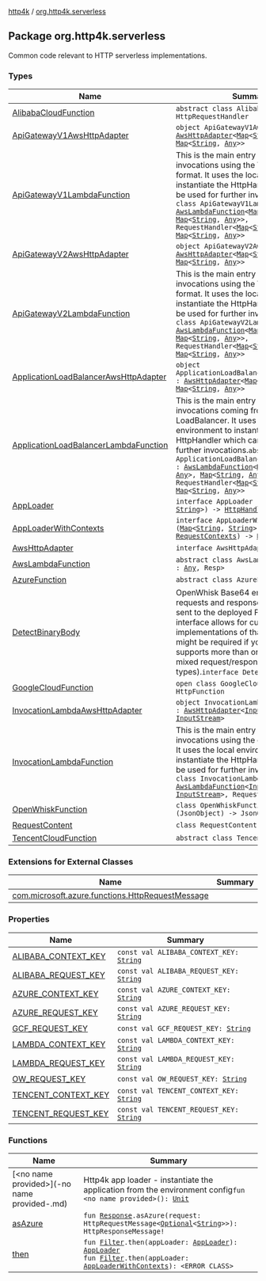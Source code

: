 [http4k](../index.md) / [org.http4k.serverless](./index.md)

## Package org.http4k.serverless

Common code relevant to HTTP serverless implementations.

### Types

| Name | Summary |
|---|---|
| [AlibabaCloudFunction](-alibaba-cloud-function/index.md) | `abstract class AlibabaCloudFunction : HttpRequestHandler` |
| [ApiGatewayV1AwsHttpAdapter](-api-gateway-v1-aws-http-adapter/index.md) | `object ApiGatewayV1AwsHttpAdapter : `[`AwsHttpAdapter`](-aws-http-adapter/index.md)`<`[`Map`](https://kotlinlang.org/api/latest/jvm/stdlib/kotlin.collections/-map/index.html)`<`[`String`](https://kotlinlang.org/api/latest/jvm/stdlib/kotlin/-string/index.html)`, `[`Any`](https://kotlinlang.org/api/latest/jvm/stdlib/kotlin/-any/index.html)`>, `[`Map`](https://kotlinlang.org/api/latest/jvm/stdlib/kotlin.collections/-map/index.html)`<`[`String`](https://kotlinlang.org/api/latest/jvm/stdlib/kotlin/-string/index.html)`, `[`Any`](https://kotlinlang.org/api/latest/jvm/stdlib/kotlin/-any/index.html)`>>` |
| [ApiGatewayV1LambdaFunction](-api-gateway-v1-lambda-function/index.md) | This is the main entry point for lambda invocations using the V1 payload format. It uses the local environment to instantiate the HttpHandler which can be used for further invocations.`abstract class ApiGatewayV1LambdaFunction : `[`AwsLambdaFunction`](-aws-lambda-function/index.md)`<`[`Map`](https://kotlinlang.org/api/latest/jvm/stdlib/kotlin.collections/-map/index.html)`<`[`String`](https://kotlinlang.org/api/latest/jvm/stdlib/kotlin/-string/index.html)`, `[`Any`](https://kotlinlang.org/api/latest/jvm/stdlib/kotlin/-any/index.html)`>, `[`Map`](https://kotlinlang.org/api/latest/jvm/stdlib/kotlin.collections/-map/index.html)`<`[`String`](https://kotlinlang.org/api/latest/jvm/stdlib/kotlin/-string/index.html)`, `[`Any`](https://kotlinlang.org/api/latest/jvm/stdlib/kotlin/-any/index.html)`>>, RequestHandler<`[`Map`](https://kotlinlang.org/api/latest/jvm/stdlib/kotlin.collections/-map/index.html)`<`[`String`](https://kotlinlang.org/api/latest/jvm/stdlib/kotlin/-string/index.html)`, `[`Any`](https://kotlinlang.org/api/latest/jvm/stdlib/kotlin/-any/index.html)`>, `[`Map`](https://kotlinlang.org/api/latest/jvm/stdlib/kotlin.collections/-map/index.html)`<`[`String`](https://kotlinlang.org/api/latest/jvm/stdlib/kotlin/-string/index.html)`, `[`Any`](https://kotlinlang.org/api/latest/jvm/stdlib/kotlin/-any/index.html)`>>` |
| [ApiGatewayV2AwsHttpAdapter](-api-gateway-v2-aws-http-adapter/index.md) | `object ApiGatewayV2AwsHttpAdapter : `[`AwsHttpAdapter`](-aws-http-adapter/index.md)`<`[`Map`](https://kotlinlang.org/api/latest/jvm/stdlib/kotlin.collections/-map/index.html)`<`[`String`](https://kotlinlang.org/api/latest/jvm/stdlib/kotlin/-string/index.html)`, `[`Any`](https://kotlinlang.org/api/latest/jvm/stdlib/kotlin/-any/index.html)`>, `[`Map`](https://kotlinlang.org/api/latest/jvm/stdlib/kotlin.collections/-map/index.html)`<`[`String`](https://kotlinlang.org/api/latest/jvm/stdlib/kotlin/-string/index.html)`, `[`Any`](https://kotlinlang.org/api/latest/jvm/stdlib/kotlin/-any/index.html)`>>` |
| [ApiGatewayV2LambdaFunction](-api-gateway-v2-lambda-function/index.md) | This is the main entry point for lambda invocations using the V2 payload format. It uses the local environment to instantiate the HttpHandler which can be used for further invocations.`abstract class ApiGatewayV2LambdaFunction : `[`AwsLambdaFunction`](-aws-lambda-function/index.md)`<`[`Map`](https://kotlinlang.org/api/latest/jvm/stdlib/kotlin.collections/-map/index.html)`<`[`String`](https://kotlinlang.org/api/latest/jvm/stdlib/kotlin/-string/index.html)`, `[`Any`](https://kotlinlang.org/api/latest/jvm/stdlib/kotlin/-any/index.html)`>, `[`Map`](https://kotlinlang.org/api/latest/jvm/stdlib/kotlin.collections/-map/index.html)`<`[`String`](https://kotlinlang.org/api/latest/jvm/stdlib/kotlin/-string/index.html)`, `[`Any`](https://kotlinlang.org/api/latest/jvm/stdlib/kotlin/-any/index.html)`>>, RequestHandler<`[`Map`](https://kotlinlang.org/api/latest/jvm/stdlib/kotlin.collections/-map/index.html)`<`[`String`](https://kotlinlang.org/api/latest/jvm/stdlib/kotlin/-string/index.html)`, `[`Any`](https://kotlinlang.org/api/latest/jvm/stdlib/kotlin/-any/index.html)`>, `[`Map`](https://kotlinlang.org/api/latest/jvm/stdlib/kotlin.collections/-map/index.html)`<`[`String`](https://kotlinlang.org/api/latest/jvm/stdlib/kotlin/-string/index.html)`, `[`Any`](https://kotlinlang.org/api/latest/jvm/stdlib/kotlin/-any/index.html)`>>` |
| [ApplicationLoadBalancerAwsHttpAdapter](-application-load-balancer-aws-http-adapter/index.md) | `object ApplicationLoadBalancerAwsHttpAdapter : `[`AwsHttpAdapter`](-aws-http-adapter/index.md)`<`[`Map`](https://kotlinlang.org/api/latest/jvm/stdlib/kotlin.collections/-map/index.html)`<`[`String`](https://kotlinlang.org/api/latest/jvm/stdlib/kotlin/-string/index.html)`, `[`Any`](https://kotlinlang.org/api/latest/jvm/stdlib/kotlin/-any/index.html)`>, `[`Map`](https://kotlinlang.org/api/latest/jvm/stdlib/kotlin.collections/-map/index.html)`<`[`String`](https://kotlinlang.org/api/latest/jvm/stdlib/kotlin/-string/index.html)`, `[`Any`](https://kotlinlang.org/api/latest/jvm/stdlib/kotlin/-any/index.html)`>>` |
| [ApplicationLoadBalancerLambdaFunction](-application-load-balancer-lambda-function/index.md) | This is the main entry point for lambda invocations coming from an Application LoadBalancer. It uses the local environment to instantiate the HttpHandler which can be used for further invocations.`abstract class ApplicationLoadBalancerLambdaFunction : `[`AwsLambdaFunction`](-aws-lambda-function/index.md)`<`[`Map`](https://kotlinlang.org/api/latest/jvm/stdlib/kotlin.collections/-map/index.html)`<`[`String`](https://kotlinlang.org/api/latest/jvm/stdlib/kotlin/-string/index.html)`, `[`Any`](https://kotlinlang.org/api/latest/jvm/stdlib/kotlin/-any/index.html)`>, `[`Map`](https://kotlinlang.org/api/latest/jvm/stdlib/kotlin.collections/-map/index.html)`<`[`String`](https://kotlinlang.org/api/latest/jvm/stdlib/kotlin/-string/index.html)`, `[`Any`](https://kotlinlang.org/api/latest/jvm/stdlib/kotlin/-any/index.html)`>>, RequestHandler<`[`Map`](https://kotlinlang.org/api/latest/jvm/stdlib/kotlin.collections/-map/index.html)`<`[`String`](https://kotlinlang.org/api/latest/jvm/stdlib/kotlin/-string/index.html)`, `[`Any`](https://kotlinlang.org/api/latest/jvm/stdlib/kotlin/-any/index.html)`>, `[`Map`](https://kotlinlang.org/api/latest/jvm/stdlib/kotlin.collections/-map/index.html)`<`[`String`](https://kotlinlang.org/api/latest/jvm/stdlib/kotlin/-string/index.html)`, `[`Any`](https://kotlinlang.org/api/latest/jvm/stdlib/kotlin/-any/index.html)`>>` |
| [AppLoader](-app-loader.md) | `interface AppLoader : (`[`Map`](https://kotlinlang.org/api/latest/jvm/stdlib/kotlin.collections/-map/index.html)`<`[`String`](https://kotlinlang.org/api/latest/jvm/stdlib/kotlin/-string/index.html)`, `[`String`](https://kotlinlang.org/api/latest/jvm/stdlib/kotlin/-string/index.html)`>) -> `[`HttpHandler`](../org.http4k.core/-http-handler.md) |
| [AppLoaderWithContexts](-app-loader-with-contexts.md) | `interface AppLoaderWithContexts : (`[`Map`](https://kotlinlang.org/api/latest/jvm/stdlib/kotlin.collections/-map/index.html)`<`[`String`](https://kotlinlang.org/api/latest/jvm/stdlib/kotlin/-string/index.html)`, `[`String`](https://kotlinlang.org/api/latest/jvm/stdlib/kotlin/-string/index.html)`>, `[`RequestContexts`](../org.http4k.core/-request-contexts/index.md)`) -> `[`HttpHandler`](../org.http4k.core/-http-handler.md) |
| [AwsHttpAdapter](-aws-http-adapter/index.md) | `interface AwsHttpAdapter<Req, Resp>` |
| [AwsLambdaFunction](-aws-lambda-function/index.md) | `abstract class AwsLambdaFunction<Req : `[`Any`](https://kotlinlang.org/api/latest/jvm/stdlib/kotlin/-any/index.html)`, Resp>` |
| [AzureFunction](-azure-function/index.md) | `abstract class AzureFunction` |
| [DetectBinaryBody](-detect-binary-body/index.md) | OpenWhisk Base64 encodes Binary requests and responses when they are sent to the deployed Function. This interface allows for custom implementations of that logic, which might be required if your function supports more than one endpoint (with mixed request/response types).`interface DetectBinaryBody` |
| [GoogleCloudFunction](-google-cloud-function/index.md) | `open class GoogleCloudFunction : HttpFunction` |
| [InvocationLambdaAwsHttpAdapter](-invocation-lambda-aws-http-adapter/index.md) | `object InvocationLambdaAwsHttpAdapter : `[`AwsHttpAdapter`](-aws-http-adapter/index.md)`<`[`InputStream`](https://docs.oracle.com/javase/9/docs/api/java/io/InputStream.html)`, `[`InputStream`](https://docs.oracle.com/javase/9/docs/api/java/io/InputStream.html)`>` |
| [InvocationLambdaFunction](-invocation-lambda-function/index.md) | This is the main entry point for lambda invocations using the direct invocations. It uses the local environment to instantiate the HttpHandler which can be used for further invocations.`abstract class InvocationLambdaFunction : `[`AwsLambdaFunction`](-aws-lambda-function/index.md)`<`[`InputStream`](https://docs.oracle.com/javase/9/docs/api/java/io/InputStream.html)`, `[`InputStream`](https://docs.oracle.com/javase/9/docs/api/java/io/InputStream.html)`>, RequestStreamHandler` |
| [OpenWhiskFunction](-open-whisk-function/index.md) | `class OpenWhiskFunction : (JsonObject) -> JsonObject` |
| [RequestContent](-request-content/index.md) | `class RequestContent` |
| [TencentCloudFunction](-tencent-cloud-function/index.md) | `abstract class TencentCloudFunction` |

### Extensions for External Classes

| Name | Summary |
|---|---|
| [com.microsoft.azure.functions.HttpRequestMessage](com.microsoft.azure.functions.-http-request-message/index.md) |  |

### Properties

| Name | Summary |
|---|---|
| [ALIBABA_CONTEXT_KEY](-a-l-i-b-a-b-a_-c-o-n-t-e-x-t_-k-e-y.md) | `const val ALIBABA_CONTEXT_KEY: `[`String`](https://kotlinlang.org/api/latest/jvm/stdlib/kotlin/-string/index.html) |
| [ALIBABA_REQUEST_KEY](-a-l-i-b-a-b-a_-r-e-q-u-e-s-t_-k-e-y.md) | `const val ALIBABA_REQUEST_KEY: `[`String`](https://kotlinlang.org/api/latest/jvm/stdlib/kotlin/-string/index.html) |
| [AZURE_CONTEXT_KEY](-a-z-u-r-e_-c-o-n-t-e-x-t_-k-e-y.md) | `const val AZURE_CONTEXT_KEY: `[`String`](https://kotlinlang.org/api/latest/jvm/stdlib/kotlin/-string/index.html) |
| [AZURE_REQUEST_KEY](-a-z-u-r-e_-r-e-q-u-e-s-t_-k-e-y.md) | `const val AZURE_REQUEST_KEY: `[`String`](https://kotlinlang.org/api/latest/jvm/stdlib/kotlin/-string/index.html) |
| [GCF_REQUEST_KEY](-g-c-f_-r-e-q-u-e-s-t_-k-e-y.md) | `const val GCF_REQUEST_KEY: `[`String`](https://kotlinlang.org/api/latest/jvm/stdlib/kotlin/-string/index.html) |
| [LAMBDA_CONTEXT_KEY](-l-a-m-b-d-a_-c-o-n-t-e-x-t_-k-e-y.md) | `const val LAMBDA_CONTEXT_KEY: `[`String`](https://kotlinlang.org/api/latest/jvm/stdlib/kotlin/-string/index.html) |
| [LAMBDA_REQUEST_KEY](-l-a-m-b-d-a_-r-e-q-u-e-s-t_-k-e-y.md) | `const val LAMBDA_REQUEST_KEY: `[`String`](https://kotlinlang.org/api/latest/jvm/stdlib/kotlin/-string/index.html) |
| [OW_REQUEST_KEY](-o-w_-r-e-q-u-e-s-t_-k-e-y.md) | `const val OW_REQUEST_KEY: `[`String`](https://kotlinlang.org/api/latest/jvm/stdlib/kotlin/-string/index.html) |
| [TENCENT_CONTEXT_KEY](-t-e-n-c-e-n-t_-c-o-n-t-e-x-t_-k-e-y.md) | `const val TENCENT_CONTEXT_KEY: `[`String`](https://kotlinlang.org/api/latest/jvm/stdlib/kotlin/-string/index.html) |
| [TENCENT_REQUEST_KEY](-t-e-n-c-e-n-t_-r-e-q-u-e-s-t_-k-e-y.md) | `const val TENCENT_REQUEST_KEY: `[`String`](https://kotlinlang.org/api/latest/jvm/stdlib/kotlin/-string/index.html) |

### Functions

| Name | Summary |
|---|---|
| [&lt;no name provided&gt;](-no name provided-.md) | Http4k app loader - instantiate the application from the environment config`fun <no name provided>(): `[`Unit`](https://kotlinlang.org/api/latest/jvm/stdlib/kotlin/-unit/index.html) |
| [asAzure](as-azure.md) | `fun `[`Response`](../org.http4k.core/-response/index.md)`.asAzure(request: HttpRequestMessage<`[`Optional`](https://docs.oracle.com/javase/9/docs/api/java/util/Optional.html)`<`[`String`](https://kotlinlang.org/api/latest/jvm/stdlib/kotlin/-string/index.html)`>>): HttpResponseMessage!` |
| [then](then.md) | `fun `[`Filter`](../org.http4k.core/-filter.md)`.then(appLoader: `[`AppLoader`](-app-loader.md)`): `[`AppLoader`](-app-loader.md)<br>`fun `[`Filter`](../org.http4k.core/-filter.md)`.then(appLoader: `[`AppLoaderWithContexts`](-app-loader-with-contexts.md)`): <ERROR CLASS>` |
